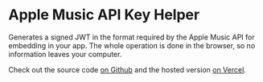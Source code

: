 # Apple Music API Key Helper
Generates a signed JWT in the format required by the Apple Music API for embedding in your app. The whole operation is done in the browser, so no information leaves your computer.

Check out the source code [on Github](https://github.com/Tobi042/apple-music-api-jwt-creator) and the hosted version [on Vercel](https://apple-music-api-jwt-creator.vercel.app).

